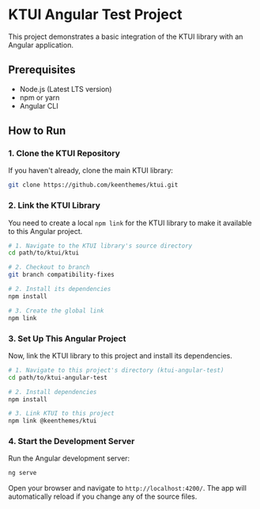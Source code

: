 # KTUI Angular Test Project

This project demonstrates a basic integration of the KTUI library with an Angular application.

## Prerequisites

- Node.js (Latest LTS version)
- npm or yarn
- Angular CLI

## How to Run

### 1. Clone the KTUI Repository

If you haven't already, clone the main KTUI library:

```bash
git clone https://github.com/keenthemes/ktui.git
```

### 2. Link the KTUI Library

You need to create a local `npm link` for the KTUI library to make it available to this Angular project.

```bash
# 1. Navigate to the KTUI library's source directory
cd path/to/ktui/ktui

# 2. Checkout to branch
git branch compatibility-fixes

# 2. Install its dependencies
npm install

# 3. Create the global link
npm link
```

### 3. Set Up This Angular Project

Now, link the KTUI library to this project and install its dependencies.

```bash
# 1. Navigate to this project's directory (ktui-angular-test)
cd path/to/ktui-angular-test

# 2. Install dependencies
npm install

# 3. Link KTUI to this project
npm link @keenthemes/ktui
```

### 4. Start the Development Server

Run the Angular development server:

```bash
ng serve
```

Open your browser and navigate to `http://localhost:4200/`. The app will automatically reload if you change any of the source files.
